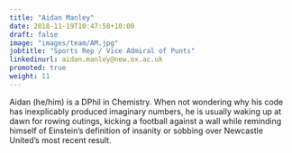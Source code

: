 ```yaml
---
title: "Aidan Manley"
date: 2018-11-19T10:47:58+10:00
draft: false
image: "images/team/AM.jpg"
jobtitle: "Sports Rep / Vice Admiral of Punts"
linkedinurl: aidan.manley@new.ox.ac.uk
promoted: true
weight: 11
---
```


Aidan (he/him) is a DPhil in Chemistry. When not wondering why his code has inexplicably produced imaginary numbers, he is usually waking up at dawn for rowing outings, kicking a football against a wall while reminding himself of Einstein’s definition of insanity or sobbing over Newcastle United’s most recent result.

